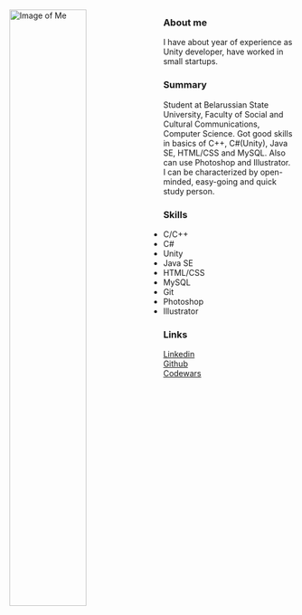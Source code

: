 <img src="https://pp.userapi.com/c622720/v622720349/4ecc1/8lyuMepX6rc.jpg" alt="Image of Me" width="52%" height="52%" align="left" style="margin-right: 2%; margin-bottom: 2%;margin-top: 2%;">

### About me
I have about year of experience as Unity developer, have worked in small startups.


### Summary
Student at Belarussian State University, Faculty of Social and Cultural Communications, Computer Science. Got good skills in basics of C++, C#(Unity), Java SE, HTML/CSS and MySQL. Also can use Photoshop and Illustrator. I can be characterized by open-minded, easy-going and quick study person. 

### Skills
- С/С++
- С#
- Unity
- Java SE
- HTML/CSS
- MySQL
- Git
- Photoshop
- Illustrator


### Links
[Linkedin](https://www.linkedin.com/in/zagamant/) <br>
[Github](https://github.com/zagamant) <br>
[Codewars](https://www.codewars.com/users/zagamant) <br>
